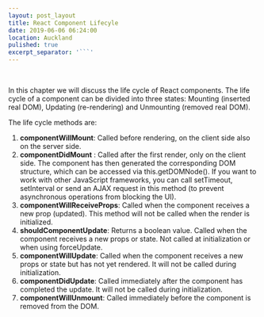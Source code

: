 ```yaml
---
layout: post_layout
title: React Component Lifecyle
date: 2019-06-06 06:24:00
location: Auckland
pulished: true
excerpt_separator: '```'
---
```


&nbsp;

In this chapter we will discuss the life cycle of React components. The life cycle of a component can be divided into three states: Mounting (inserted real DOM), Updating (re-rendering) and Unmounting (removed real DOM).

The life cycle methods are:

1. **componentWillMount**:&nbsp;Called before rendering, on the client side also on the server side.
2. **componentDidMount**&nbsp;: Called after the first render, only on the client side. The component has then generated the corresponding DOM structure, which can be accessed via this.getDOMNode(). If you want to work with other JavaScript frameworks, you can call setTimeout, setInterval or send an AJAX request in this method (to prevent asynchronous operations from blocking the UI).
3. **componentWillReceiveProps**\:&nbsp;Called when the component receives a new prop (updated). This method will not be called when the render is initialized.
4. **shouldComponentUpdate**\:&nbsp;Returns a boolean value. Called when the component receives a new props or state. Not called at initialization or when using forceUpdate.
5. **componentWillUpdate**\:&nbsp;Called when the component receives a new props or state but has not yet rendered. It will not be called during initialization.
6. **componentDidUpdate**\:&nbsp;Called immediately after the component has completed the update. It will not be called during initialization.
7. **componentWillUnmount**:&nbsp;Called immediately before the component is removed from the DOM.
